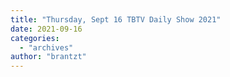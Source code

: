 ```yaml
---
title: "Thursday, Sept 16 TBTV Daily Show 2021"
date: 2021-09-16
categories: 
  - "archives"
author: "brantzt"
---
```



